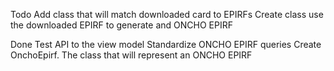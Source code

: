 ﻿Todo
Add class that will match downloaded card to EPIRFs
Create class use the downloaded EPIRF to generate and ONCHO EPIRF

Done
Test API to the view model
Standardize ONCHO EPIRF queries
Create OnchoEpirf. The class that will represent an ONCHO EPIRF
